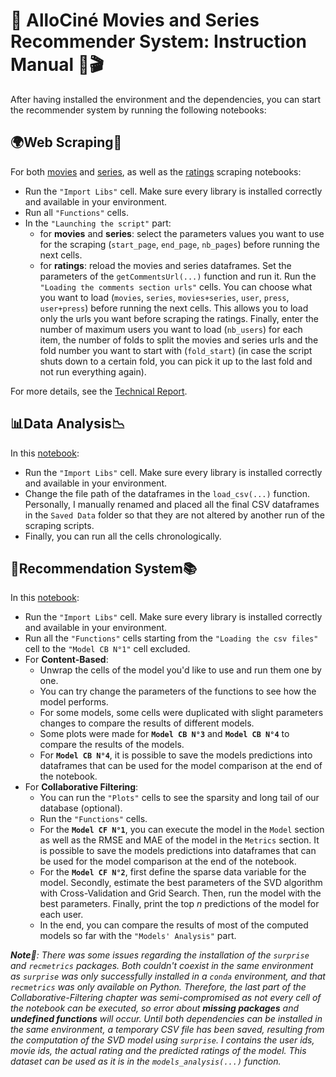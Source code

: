 # 🎦 **AlloCiné Movies and Series Recommender System: Instruction Manual** 📖🎬

After having installed the environment and the dependencies, you can start the recommender system by running the following notebooks:


## 🌍**Web Scraping**📄
For both [movies](https://github.com/Bastien-LDC/Allocine-Recommender-System/blob/master/Webscraping/Webscraping_Movies_From_AlloCine.ipynb) and [series](https://github.com/Bastien-LDC/Allocine-Recommender-System/blob/master/Webscraping/Webscraping_Series_From_AlloCine.ipynb), as well as the [ratings](https://github.com/Bastien-LDC/Allocine-Recommender-System/blob/master/Webscraping/Webscraping_Ratings_From_AlloCine.ipynb) scraping notebooks:
- Run the `"Import Libs"` cell. Make sure every library is installed correctly and available in your environment.
- Run all `"Functions"` cells.
- In the `"Launching the script"` part:
    - for **movies** and **series**: select the parameters values you want to use for the scraping (`start_page`, `end_page`, `nb_pages`) before running the next cells.
    - for **ratings**: reload the movies and series dataframes. Set the parameters of the `getCommentsUrl(...)` function and run it. Run the `"Loading the comments section urls"` cells. You can choose what you want to load (`movies`, `series`, `movies+series`, `user`, `press`, `user+press`) before running the next cells. This allows you to load only the urls you want before scraping the ratings. Finally, enter the number of maximum users you want to load (`nb_users`) for each item, the number of folds to split the movies and series urls and the fold number you want to start with (`fold_start`) (in case the script shuts down to a certain fold, you can pick it up to the last fold and not run everything again).

For more details, see the [Technical Report](https://github.com/Bastien-LDC/Allocine-Recommender-System/blob/master/Docs/Recommender_System_-_Technical_report.pdf).

## 📊**Data Analysis**📉
In this [notebook](https://github.com/Bastien-LDC/Allocine-Recommender-System/blob/master/Data%20Analysis/Allocine_Data_Analysis.ipynb):
- Run the `"Import Libs"` cell. Make sure every library is installed correctly and available in your environment.
- Change the file path of the dataframes in the `load_csv(...)` function. Personally, I manually renamed and placed all the final CSV dataframes in the `Saved Data` folder so that they are not altered by another run of the scraping scripts. 
- Finally, you can run all the cells chronologically.

## 🎯**Recommendation System**📚
In this [notebook](https://github.com/Bastien-LDC/Allocine-Recommender-System/blob/master/Recommendation/Allocine_Recommender_System.ipynb):
- Run the `"Import Libs"` cell. Make sure every library is installed correctly and available in your environment.
- Run all the `"Functions"` cells starting from the `"Loading the csv files"` cell to the `"Model CB N°1"` cell excluded.
- For **Content-Based**:
    - Unwrap the cells of the model you'd like to use and run them one by one.
    - You can try change the parameters of the functions to see how the model performs.
    - For some models, some cells were duplicated with slight parameters changes to compare the results of different models.
    - Some plots were made for **`Model CB N°3`** and **`Model CB N°4`** to compare the results of the models.
    - For **`Model CB N°4`**, it is possible to save the models predictions into dataframes that can be used for the model comparison at the end of the notebook.
- For **Collaborative Filtering**:
    - You can run the `"Plots"` cells to see the sparsity and long tail of our database (optional).
    - Run the `"Functions"` cells.
    - For the **`Model CF N°1`**, you can execute the model in the `Model` section as well as the RMSE and MAE of the model in the `Metrics` section. It is possible to save the models predictions into dataframes that can be used for the model comparison at the end of the notebook.
    - For the **`Model CF N°2`**, first define the sparse data variable for the model. Secondly, estimate the best parameters of the SVD algorithm with Cross-Validation and Grid Search. Then, run the model with the best parameters. Finally, print the top *n* predictions of the model for each user. 
    - In the end, you can compare the results of most of the computed models so far with the `"Models' Analysis"` part.

****Note***📝: There was some issues regarding the installation of the `surprise` and `recmetrics` packages. Both couldn't coexist in the same environment as `surprise` was only successfully installed in a `conda` environment, and that `recmetrics` was only available on Python. Therefore, the last part of the Collaborative-Filtering chapter was semi-compromised as not every cell of the notebook can be executed, so error about **missing packages** and **undefined functions** will occur. Until both dependencies can be installed in the same environment, a temporary CSV file has been saved, resulting from the computation of the SVD model using `surprise`. I contains the user ids, movie ids, the actual rating and the predicted ratings of the model. This dataset can be used as it is in the `models_analysis(...)` function.*